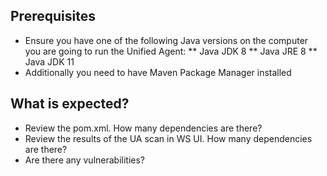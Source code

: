 ## Prerequisites
* Ensure you have one of the following Java versions on the computer you are going to run the Unified Agent: 
** Java JDK 8
** Java JRE 8
** Java JDK 11
* Additionally you need to have Maven Package Manager installed 

## What is expected?
* Review the pom.xml. How many dependencies are there?
* Review the results of the UA scan in WS UI. How many dependencies are there?
* Are there any vulnerabilities?  
